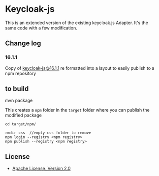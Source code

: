 # Keycloak-js
This is an extended version of the existing keycloak.js Adapter. It's the same code with a few modification.


## Change log

### 16.1.1 

Copy of keycloak-js@16.1.1 re formatted into a layout to easily publish to a npm repository 

## to build

 mvn package

This creates a `npm`  folder in the `target` folder where you can publish the modified package

    cd target/npm/

    rmdir css  //empty css folder to remove
    npm login --registry <npm registry>
    npm publish --registry <npm registry>

## License

* [Apache License, Version 2.0](https://www.apache.org/licenses/LICENSE-2.0)
